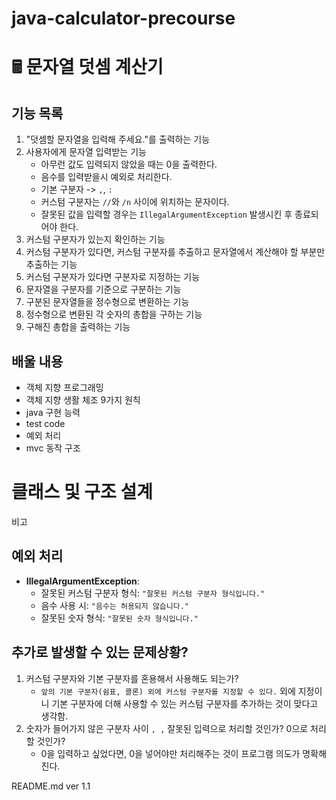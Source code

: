 # java-calculator-precourse


# 🖩 문자열 덧셈 계산기


## 기능 목록


1. "덧셈할 문자열을 입력해 주세요."를 출력하는 기능
2. 사용자에게 문자열 입력받는 기능
    - 아무런 값도 입력되지 않았을 때는 0을 출력한다.
    - 음수를 입력받을시 예외로 처리한다.
    - 기본 구분자 -> `,`, `:`
    - 커스텀 구분자는 `//`와 `/n` 사이에 위치하는 문자이다.
    - 잘못된 값을 입력할 경우는 `IllegalArgumentException` 발생시킨 후 종료되어야 한다.
3. 커스텀 구분자가 있는지 확인하는 기능
4. 커스텀 구분자가 있다면, 커스텀 구분자를 추출하고 문자열에서 계산해야 할 부분만 추출하는 기능
5. 커스텀 구분자가 있다면 구분자로 지정하는 기능
7. 문자열을 구분자를 기준으로 구분하는 기능
8. 구분된 문자열들을 정수형으로 변환하는 기능
9. 정수형으로 변환된 각 숫자의 총합을 구하는 기능
10. 구해진 총합을 출력하는 기능


## 배울 내용


- 객체 지향 프로그래밍
- 객체 지향 생활 체조 9가지 원칙
- java 구현 능력
- test code
- 예외 처리
- mvc 동작 구조


# 클래스 및 구조 설계


비고


## 예외 처리


- **IllegalArgumentException**:
    - 잘못된 커스텀 구분자 형식: `"잘못된 커스텀 구분자 형식입니다."`
    - 음수 사용 시: `"음수는 허용되지 않습니다."`
    - 잘못된 숫자 형식: `"잘못된 숫자 형식입니다."`

## 추가로 발생할 수 있는 문제상황?


1. 커스텀 구분자와 기본 구분자를 혼용해서 사용해도 되는가?
    - `앞의 기본 구분자(쉼표, 콜론) 외에 커스텀 구분자를 지정할 수 있다.` 외에 지정이니 기본 구분자에 더해 사용할 수 있는 커스텀 구분자를 추가하는 것이 맞다고 생각함.
2. 숫자가 들어가지 않은 구분자 사이 `, ,` 잘못된 입력으로 처리할 것인가? 0으로 처리할 것인가?
    - 0을 입력하고 싶었다면, 0을 넣어야만 처리해주는 것이 프로그램 의도가 명확해진다.

README.md ver 1.1